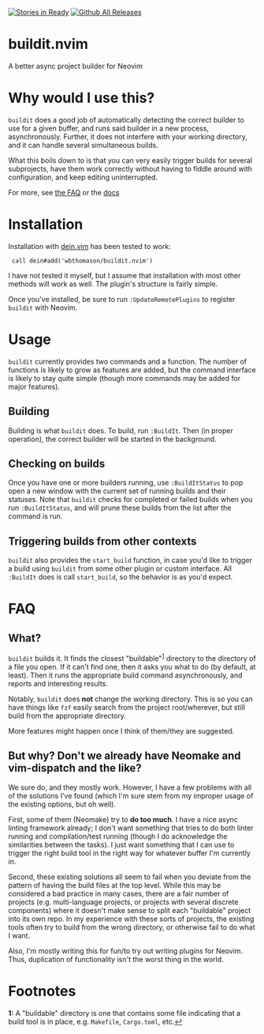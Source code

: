 [![Stories in Ready](https://badge.waffle.io/wbthomason/buildit.nvim.png?label=ready&title=Ready)](https://waffle.io/wbthomason/buildit.nvim)
[![Github All Releases](https://img.shields.io/github/downloads/atom/atom/total.svg)]()
# buildit.nvim
A better async project builder for Neovim

# Why would I use this?

`buildit` does a good job of automatically detecting the correct builder to use for a given buffer,
and runs said builder in a new process, asynchronously. Further, it does not interfere with your
working directory, and it can handle several simultaneous builds.

What this boils down to is that you can very easily trigger builds for several subprojects, have
them work correctly without having to fiddle around with configuration, and keep editing
uninterrupted.

For more, see [the FAQ](#faq) or the [docs](docs/buildit.txt)

# Installation

Installation with [dein.vim](https://github.com/Shougo/dein.vim) has been tested to work:

```vim
 call dein#add('wbthomason/buildit.nvim')
```

I have not tested it myself, but I assume that installation with most other methods will work as
well. The plugin's structure is fairly simple.

Once you've installed, be sure to run `:UpdateRemotePlugins` to register `buildit` with Neovim.

# Usage

`buildit` currently provides two commands and a function. The number of functions is likely to grow
as features are added, but the command interface is likely to stay quite simple (though more
commands may be added for major features).

## Building

Building is what `buildit` does. To build, run `:BuildIt`. Then (in proper operation), the correct
builder will be started in the background.

## Checking on builds

Once you have one or more builders running, use `:BuildItStatus` to pop open a new window with the
current set of running builds and their statuses. Note that `buildit` checks for completed or
failed builds when you run `:BuildItStatus`, and will prune these builds from the list after the
command is run.

## Triggering builds from other contexts

`buildit` also provides the `start_build` function, in case you'd like to trigger a build using
`buildit` from some other plugin or custom interface. All `:BuildIt` does is call `start_build`, so
the behavior is as you'd expect.

# FAQ

## What?

`buildit` builds it. It finds the closest "buildable"<sup id=fn1>[1](#whatsbuildable)</sup> directory to the 
directory of a file you open. If it can't find one, then it asks you what to do (by default, at 
least). Then it runs the appropriate build command asynchronously, and reports and interesting 
results.

Notably, `buildit` does **not** change the working directory. This is so you can have things like 
`fzf` easily search from the project root/wherever, but still build from the appropriate directory.

More features might happen once I think of them/they are suggested.

## But why? Don't we already have Neomake and vim-dispatch and the like?

We sure do, and they mostly work. However, I have a few problems with all of the solutions I've 
found (which I'm sure stem from my improper usage of the existing options, but oh well).

First, some of them (Neomake) try to **do too much**. I have a nice async linting framework already;
I don't want something that tries to do both linter running and compilation/test running (though I 
do acknowledge the similarities between the tasks). I just want something that I can use to trigger 
the right build tool in the right way for whatever buffer I'm currently in.

Second, these existing solutions all seem to fail when you deviate from the pattern of having the 
build files at the top level. While this may be considered a bad practice in many cases, there are a
fair number of projects (e.g. multi-language projects, or projects with several discrete components)
where it doesn't make sense to split each "buildable" project into its own repo. In my experience 
with these sorts of projects, the existing tools often try to build from the wrong directory, or 
otherwise fail to do what I want.

Also, I'm mostly writing this for fun/to try out writing plugins for Neovim. Thus, duplication of 
functionality isn't the worst thing in the world.

# Footnotes

<a name="whatsbuildable">**1:** A "buildable" directory is one that contains some file indicating 
that a build tool is in place, e.g. `Makefile`, `Cargo.toml`, etc.[↩](#a1)</a>
